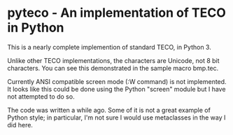 # pyteco - An implementation of TECO in Python

This is a nearly complete implemention of standard TECO, in Python 3.

Unlike other TECO implementations, the characters are Unicode, not 8 bit characters.  You can see this demonstrated in the sample macro bmp.tec.

Currently ANSI compatible screen mode (:W command) is not implemented.  It looks like this could be done using the Python "screen" module but I have not attempted to do so.

The code was written a while ago.  Some of it is not a great example of Python style; in particular, I'm not sure I would use metaclasses in the way I did here.  
